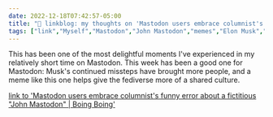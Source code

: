 ```yaml
---
date: 2022-12-18T07:42:57-05:00
title: "🔗 linkblog: my thoughts on 'Mastodon users embrace columnist's funny error about a fictitious John Mastodon | Boing Boing'"
tags: ["link","Myself","Mastodon","John Mastodon","memes","Elon Musk","Twitter"]
---
```

This has been one of the most delightful moments I've experienced in my relatively short time on Mastodon. This week has been a good one for Mastodon: Musk's continued missteps have brought more people, and a meme like this one helps give the fediverse more of a shared culture.  
 

[link to 'Mastodon users embrace columnist's funny error about a fictitious "John Mastodon" | Boing Boing'](https://boingboing.net/2022/12/18/mastodon-users-embrace-columnists-funny-error-about-a-fictitious-john-mastodon.html)

